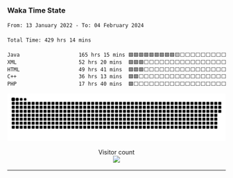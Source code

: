 ### Waka Time State

<!--START_SECTION:waka-->

```txt
From: 13 January 2022 - To: 04 February 2024

Total Time: 429 hrs 14 mins

Java                   165 hrs 15 mins 🟩🟩🟩🟩🟩🟩🟩🟩🟩🟨⬜⬜⬜⬜⬜⬜⬜⬜⬜⬜⬜⬜⬜⬜⬜   38.50 %
XML                    52 hrs 20 mins  🟩🟩🟩⬜⬜⬜⬜⬜⬜⬜⬜⬜⬜⬜⬜⬜⬜⬜⬜⬜⬜⬜⬜⬜⬜   12.20 %
HTML                   49 hrs 41 mins  🟩🟩🟩⬜⬜⬜⬜⬜⬜⬜⬜⬜⬜⬜⬜⬜⬜⬜⬜⬜⬜⬜⬜⬜⬜   11.58 %
C++                    36 hrs 13 mins  🟩🟩⬜⬜⬜⬜⬜⬜⬜⬜⬜⬜⬜⬜⬜⬜⬜⬜⬜⬜⬜⬜⬜⬜⬜   08.44 %
PHP                    17 hrs 40 mins  🟩⬜⬜⬜⬜⬜⬜⬜⬜⬜⬜⬜⬜⬜⬜⬜⬜⬜⬜⬜⬜⬜⬜⬜⬜   04.12 %
```

<!--END_SECTION:waka-->

<a href=#><img src="contributions.svg"></a>

<p align="center"> 
  Visitor count<br>
  <img src="https://profile-counter.glitch.me/Parameow3/count.svg" />
</p>
<hr>
